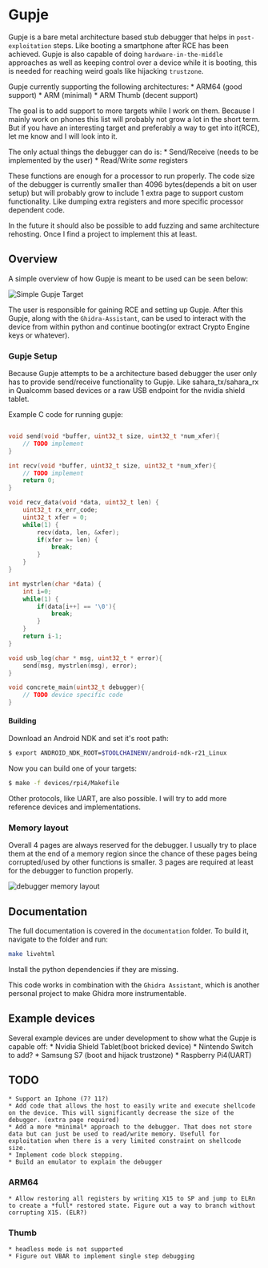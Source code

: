 # Gupje
Gupje is a bare metal architecture based stub debugger that helps in ``post-exploitation`` steps. Like booting a smartphone after RCE has been achieved. Gupje is also capable of doing ``hardware-in-the-middle`` approaches as well as keeping control over a device while it is booting, this is needed for reaching weird goals like hijacking ``trustzone``.

Gupje currently supporting the following architectures:
    * ARM64 (good support)
    * ARM (minimal)
    * ARM Thumb (decent support)

The goal is to add support to more targets while I work on them. Because I mainly work on phones this list will probably not grow a lot in the short term. But if you have an interesting target and preferably a way to get into it(RCE), let me know and I will look into it.

The only actual things the debugger can do is:
    * Send/Receive (needs to be implemented by the user)
    * Read/Write *some* registers

These functions are enough for a processor to run properly. The code size of the debugger is currently smaller than 4096 bytes(depends a bit on user setup) but will probably grow to include 1 extra page to support custom functionality. Like dumping extra registers and more specific processor dependent code. 

In the future it should also be possible to add fuzzing and same architecture rehosting. Once I find a project to implement this at least.

## Overview
A simple overview of how Gupje is meant to be used can be seen below:

![Simple Gupje Target](simple_device.drawio.svg)

The user is responsible for gaining RCE and setting up Gupje. After this Gupje, along with the ``Ghidra-Assistant``, can be used to interact with the device from within python and continue booting(or extract Crypto Engine keys or whatever).

### Gupje Setup
Because Gupje attempts to be a architecture based debugger the user only has to provide send/receive functionality to Gupje. Like sahara_tx/sahara_rx in Qualcomm based devices or a raw USB endpoint for the nvidia shield tablet.

Example C code for running gupje:

```c

void send(void *buffer, uint32_t size, uint32_t *num_xfer){
    // TODO implement
}

int recv(void *buffer, uint32_t size, uint32_t *num_xfer){
    // TODO implement
    return 0;
}

void recv_data(void *data, uint32_t len) {
    uint32_t rx_err_code;
    uint32_t xfer = 0;
    while(1) {
        recv(data, len, &xfer);
        if(xfer >= len) {
            break;            
        }
    }
}

int mystrlen(char *data) {
    int i=0;
    while(1) {
        if(data[i++] == '\0'){
            break;
        }
    }
    return i-1;
}

void usb_log(char * msg, uint32_t * error){
    send(msg, mystrlen(msg), error);
}

void concrete_main(uint32_t debugger){
    // TODO device specific code
}
```

#### Building
Download an Android NDK and set it's root path:
```bash
$ export ANDROID_NDK_ROOT=$TOOLCHAINENV/android-ndk-r21_Linux
```

Now you can build one of your targets:
```bash
$ make -f devices/rpi4/Makefile
```

Other protocols, like UART, are also possible. I will try to add more reference devices and implementations. 

### Memory layout
Overall 4 pages are always reserved for the debugger. I usually try to place them at the end of a memory region since the chance of these pages being corrupted/used by other functions is smaller. 3 pages are required at least for the debugger to function properly.

![debugger memory layout](simple_device_memory.drawio.svg)

## Documentation
The full documentation is covered in the ``documentation`` folder. To build it, navigate to the folder and run:
```bash
make livehtml
```
Install the python dependencies if they are missing. 

This code works in combination with the ``Ghidra Assistant``, which is another personal project to make Ghidra more instrumentable. 

## Example devices
Several example devices are under development to show what the Gupje is capable off:
    * Nvidia Shield Tablet(boot bricked device) 
      * Nintendo Switch to add?
    * Samsung S7 (boot and hijack trustzone)
    * Raspberry Pi4(UART)

## TODO
    * Support an Iphone (7? 11?)
    * Add code that allows the host to easily write and execute shellcode on the device. This will significantly decrease the size of the debugger. (extra page required)
    * Add a more *minimal* approach to the debugger. That does not store data but can just be used to read/write memory. Usefull for exploitation when there is a very limited constraint on shellcode size.
    * Implement code block stepping.
    * Build an emulator to explain the debugger

### ARM64
    * Allow restoring all registers by writing X15 to SP and jump to ELRn to create a *full* restored state. Figure out a way to branch without corrupting X15. (ELR?)

### Thumb
    * headless mode is not supported
    * Figure out VBAR to implement single step debugging

